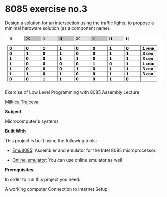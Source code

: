 # 8085 exercise no.3

Design a solution for an intersection using the
traffic lights, to propose a minimal hardware solution
(as a component name).


![Screenshot (1)](https://github.com/milkicaa/8085-Zadaca3/blob/main/i1.png)

Exercise of Low Level Programming with 8085 Assembly Lecture



[Milkica Trajceva ](https://github.com/milkicaa)



**Subject**

Microcomputer's systems

**Built With**

This project is built using the following tools:

- [Emu8085](https://8085-emulator.soft112.com/download.html): Assembler and emulator for the Intel 8085 microprocessor.

- [Online_emulator](https://www.sim8085.com/): You can use online emulator as well

**Prerequisites**

In order to run this project you need:

A working computer
Connection to internet
Setup

